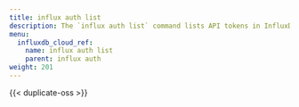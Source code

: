 ```yaml
---
title: influx auth list
description: The `influx auth list` command lists API tokens in InfluxDB.
menu:
  influxdb_cloud_ref:
    name: influx auth list
    parent: influx auth
weight: 201
---
```


{{< duplicate-oss >}}
